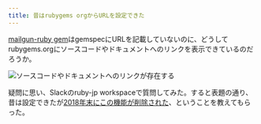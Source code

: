```yaml
---
title: 昔はrubygems orgからURLを設定できた
---
```

[mailgun-ruby gem](https://rubygems.org/gems/mailgun-ruby)はgemspecにURLを記載していないのに、どうしてrubygems.orgにソースコードやドキュメントへのリンクを表示できているのだろうか。

![](https://lh5.googleusercontent.com/1mn3MXGkgquZ52QMdG8R0D4TXiJ3TdA2Suld292JB5LktMEU8aL1u0ovw5u-tEvHBntCfc_PFqAk_A6-WsGVfjbef8kFIegHzZ8IwriVXqGlZs_SeFQR0_Ra8EiYjbxSomElx2WYhPIYaYWSv3QAPia793UcwaZVyAXBrURqboXk7SCPI6em5lDX "ソースコードやドキュメントへのリンクが存在する")

疑問に思い、Slackのruby-jp workspaceで質問してみた。すると表題の通り、昔は設定できたが[2018年末にこの機能が削除された](https://github.com/rubygems/rubygems.org/pull/1815)、ということを教えてもらった。
